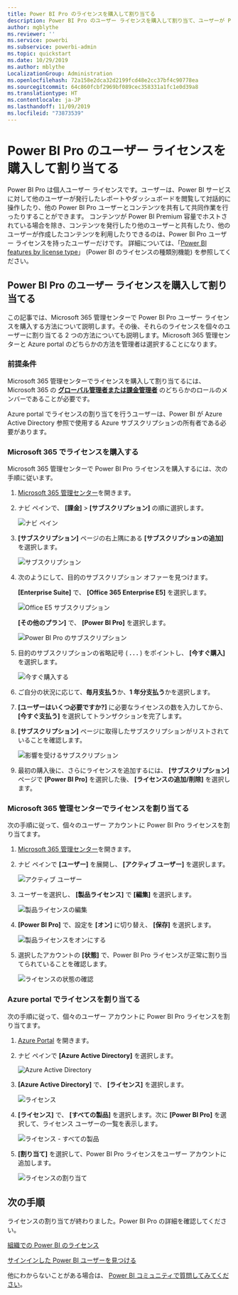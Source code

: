 ```yaml
---
title: Power BI Pro のライセンスを購入して割り当てる
description: Power BI Pro のユーザー ライセンスを購入して割り当て、ユーザーが Power BI サービスのコンテンツにアクセスして同僚と共同作業を行えるようにする方法を説明します。
author: mgblythe
ms.reviewer: ''
ms.service: powerbi
ms.subservice: powerbi-admin
ms.topic: quickstart
ms.date: 10/29/2019
ms.author: mblythe
LocalizationGroup: Administration
ms.openlocfilehash: 72a158e2dca32d2199fcd48e2cc37bf4c90778ea
ms.sourcegitcommit: 64c860fcbf2969bf089cec358331a1fc1e0d39a8
ms.translationtype: HT
ms.contentlocale: ja-JP
ms.lasthandoff: 11/09/2019
ms.locfileid: "73873539"
---
```

# <a name="purchase-and-assign-power-bi-pro-user-licenses"></a>Power BI Pro のユーザー ライセンスを購入して割り当てる

Power BI Pro は個人ユーザー ライセンスです。ユーザーは、Power BI サービスに対して他のユーザーが発行したレポートやダッシュボードを閲覧して対話的に操作したり、他の Power BI Pro ユーザーとコンテンツを共有して共同作業を行ったりすることができます。 コンテンツが Power BI Premium 容量でホストされている場合を除き、コンテンツを発行したり他のユーザーと共有したり、他のユーザーが作成したコンテンツを利用したりできるのは、Power BI Pro ユーザー ライセンスを持ったユーザーだけです。 詳細については、「[Power BI features by license type](service-features-license-type.md)」 (Power BI のライセンスの種類別機能) を参照してください。

## <a name="purchase-and-assign-power-bi-pro-user-licenses"></a>Power BI Pro のユーザー ライセンスを購入して割り当てる

この記事では、Microsoft 365 管理センターで Power BI Pro ユーザー ライセンスを購入する方法について説明します。その後、それらのライセンスを個々のユーザーに割り当てる 2 つの方法についても説明します。Microsoft 365 管理センターと Azure portal のどちらかの方法を管理者は選択することになります。

### <a name="prerequisites"></a>前提条件

Microsoft 365 管理センターでライセンスを購入して割り当てるには、Microsoft 365 の **[グローバル管理者または課金管理者](https://support.office.com/article/about-office-365-admin-roles-da585eea-f576-4f55-a1e0-87090b6aaa9d)** のどちらかのロールのメンバーであることが必要です。

Azure portal でライセンスの割り当てを行うユーザーは、Power BI が Azure Active Directory 参照で使用する Azure サブスクリプションの所有者である必要があります。

### <a name="purchase-licenses-in-microsoft-365"></a>Microsoft 365 でライセンスを購入する

Microsoft 365 管理センターで Power BI Pro ライセンスを購入するには、次の手順に従います。

1. [Microsoft 365 管理センター](https://portal.office.com/adminportal/home#/homepage)を開きます。

2. ナビ ペインで、 **[課金]**  >  **[サブスクリプション]** の順に選択します。

    ![ナビ ペイン](media/service-admin-purchasing-power-bi-pro/service-purchasing-power-bi-pro-01.png)

3. **[サブスクリプション]** ページの右上隅にある **[サブスクリプションの追加]** を選択します。

    ![サブスクリプション](media/service-admin-purchasing-power-bi-pro/service-purchasing-power-bi-pro-02.png)

4. 次のようにして、目的のサブスクリプション オファーを見つけます。

    **[Enterprise Suite]** で、 **[Office 365 Enterprise E5]** を選択します。

    ![Office E5 サブスクリプション](media/service-admin-purchasing-power-bi-pro/service-purchasing-power-bi-pro-03.png)

    **[その他のプラン]** で、 **[Power BI Pro]** を選択します。

    ![Power BI Pro のサブスクリプション](media/service-admin-purchasing-power-bi-pro/service-purchasing-power-bi-pro-04.png)

5. 目的のサブスクリプションの省略記号 ( **. . .** ) をポイントし、 **[今すぐ購入]** を選択します。

    ![今すぐ購入する](media/service-admin-purchasing-power-bi-pro/service-purchasing-power-bi-pro-05.png)

6. ご自分の状況に応じて、**毎月支払う**か、**1 年分支払う**かを選択します。

7. **[ユーザーはいくつ必要ですか?]** に必要なライセンスの数を入力してから、 **[今すぐ支払う]** を選択してトランザクションを完了します。

8. **[サブスクリプション]** ページに取得したサブスクリプションがリストされていることを確認します。

   ![影響を受けるサブスクリプション](media/service-admin-purchasing-power-bi-pro/service-purchasing-power-bi-pro-06.png)

9. 最初の購入後に、さらにライセンスを追加するには、 **[サブスクリプション]** ページで **[Power BI Pro]** を選択した後、 **[ライセンスの追加/削除]** を選択します。

### <a name="assign-licenses-in-the-microsoft-365-admin-center"></a>Microsoft 365 管理センターでライセンスを割り当てる

次の手順に従って、個々のユーザー アカウントに Power BI Pro ライセンスを割り当てます。

1. [Microsoft 365 管理センター](https://portal.office.com/adminportal/home#/homepage)を開きます。

2. ナビ ペインで **[ユーザー]** を展開し、 **[アクティブ ユーザー]** を選択します。

    ![アクティブ ユーザー](media/service-admin-purchasing-power-bi-pro/service-assigning-power-bi-pro-licenses-05.png)

3. ユーザーを選択し、 **[製品ライセンス]** で **[編集]** を選択します。

    ![製品ライセンスの編集](media/service-admin-purchasing-power-bi-pro/service-assigning-power-bi-pro-licenses-06.png)

4. **[Power BI Pro]** で、設定を **[オン]** に切り替え、 **[保存]** を選択します。

    ![製品ライセンスをオンにする](media/service-admin-purchasing-power-bi-pro/service-assigning-power-bi-pro-licenses-07.png)

5. 選択したアカウントの **[状態]** で、Power BI Pro ライセンスが正常に割り当てられていることを確認します。

    ![ライセンスの状態の確認](media/service-admin-purchasing-power-bi-pro/service-assigning-power-bi-pro-licenses-08.png)

### <a name="assign-licenses-in-the-azure-portal"></a>Azure portal でライセンスを割り当てる

次の手順に従って、個々のユーザー アカウントに Power BI Pro ライセンスを割り当てます。

1. [Azure Portal](https://ms.portal.azure.com/#@microsoft.onmicrosoft.com/dashboard/private/39bc3cf7-31a4-43f6-954c-f2d69ca2f0) を開きます。

2. ナビ ペインで **[Azure Active Directory]** を選択します。

    ![Azure Active Directory](media/service-admin-purchasing-power-bi-pro/service-assigning-power-bi-pro-licenses-01.png)

3. **[Azure Active Directory]** で、 **[ライセンス]** を選択します。

    ![ライセンス](media/service-admin-purchasing-power-bi-pro/service-assigning-power-bi-pro-licenses-02.png)

4. **[ライセンス]** で、 **[すべての製品]** を選択します。次に **[Power BI Pro]** を選択して、ライセンス ユーザーの一覧を表示します。

    ![ライセンス - すべての製品](media/service-admin-purchasing-power-bi-pro/service-assigning-power-bi-pro-licenses-03.png)

5. **[割り当て]** を選択して、Power BI Pro ライセンスをユーザー アカウントに追加します。

    ![ライセンスの割り当て](media/service-admin-purchasing-power-bi-pro/service-assigning-power-bi-pro-licenses-04.png)

## <a name="next-steps"></a>次の手順

ライセンスの割り当てが終わりました。Power BI Pro の詳細を確認してください。

[組織での Power BI のライセンス](service-admin-licensing-organization.md)

[サインインした Power BI ユーザーを見つける](service-admin-access-usage.md)

他にわからないことがある場合は、 [Power BI コミュニティで質問してみてください](https://community.powerbi.com/)。
